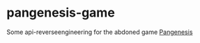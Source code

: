 # pangenesis-game

Some api-reverseengineering for the abdoned game [Pangenesis](https://pangenesisgame.com)